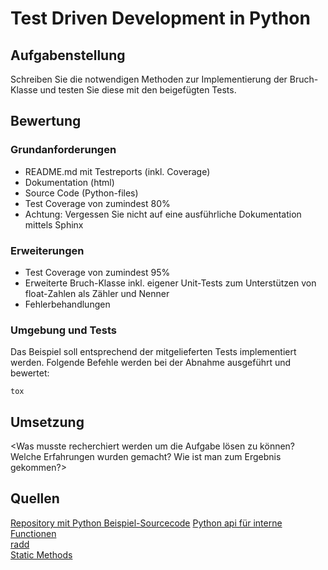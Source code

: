 # Test Driven Development in Python

## Aufgabenstellung
Schreiben Sie die notwendigen Methoden zur Implementierung der Bruch-Klasse und testen Sie diese mit den beigefügten Tests.

## Bewertung
### Grundanforderungen
* README.md mit Testreports (inkl. Coverage)
* Dokumentation (html)
* Source Code (Python-files)
* Test Coverage von zumindest 80%
* Achtung: Vergessen Sie nicht auf eine ausführliche Dokumentation mittels Sphinx

### Erweiterungen
* Test Coverage von zumindest 95%
* Erweiterte Bruch-Klasse inkl. eigener Unit-Tests zum Unterstützen von float-Zahlen als Zähler und Nenner
* Fehlerbehandlungen


### Umgebung und Tests
Das Beispiel soll entsprechend der mitgelieferten Tests implementiert werden. Folgende Befehle werden bei der Abnahme ausgeführt und bewertet:

    tox

## Umsetzung
<Was musste recherchiert werden um die Aufgabe lösen zu können? Welche Erfahrungen wurden gemacht? Wie ist man zum Ergebnis gekommen?>

## Quellen
[Repository mit Python Beispiel-Sourcecode](https://github.com/TGM-HIT/sew4_examples.git)
[Python api für interne Functionen](https://docs.python.org/3/reference/datamodel.html?highlight=__float__)  
[radd](https://www.python-course.eu/python3_magic_methods.php)  
[Static Methods](https://stackoverflow.com/questions/735975/static-methods-in-python)  
